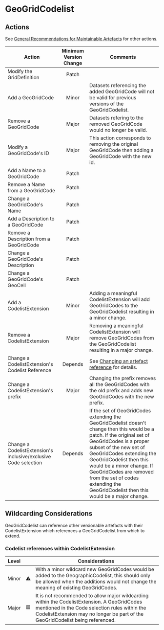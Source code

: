 # GeoGridCodelist

## Actions

See [General Recommendations for Maintainable Artefacts](../General%20Recommendations%20for%20Maintainable%20Artefacts.md) for other actions.

| Action | Minimum Version Change | Comments|
|--------|:----------------------:|---------|
| Modify the GridDefinition | Patch | |
| Add a GeoGridCode | Minor | Datasets referencing the added GeoGridCode will not be valid for previous versions of the GeoGridCodelist. |
| Remove a GeoGridCode | Major | Datasets refering to the removed GeoGridCode would no longer be valid. |
| Modify a GeoGridCode's ID | Major | This action corresponds to removing the original GeoGridCode then adding a GeoGridCode with the new id. |
| Add a Name to a GeoGridCode | Patch | |
| Remove a Name from a GeoGridCode | Patch | |
| Change a GeoGridCode's Name | Patch | |
| Add a Description to a GeoGridCode | Patch | |
| Remove a Description from a GeoGridCode  | Patch | |
| Change a GeoGridCode's Description | Patch | |
| Change a GeoGridCode's GeoCell | Patch | |
| Add a CodelistExtension | Minor | Adding a meaningful CodelistExtension will add GeoGridCodes to the GeoGridCodelist resulting in a minor change. |
| Remove a CodelistExtension | Major | Removing a meaningful CodelistExtension will remove GeoGridCodes from the GeoGridCodelist resulting in a major change. |
| Change a CodelistExtension's Codelist Reference | Depends | See [Changing an artefact reference](../General%20Recommendations/Changing%20an%20artefact%20reference.md#changing-an-artefact-reference) for details. |
| Change a CodelistExtension's prefix | Major | Changing the prefix removes all the GeoGridCodes with the old prefix and adds new GeoGridCodes with the new prefix. |
| Change a CodelistExtension's inclusive/exclusive Code selection | Depends | If the set of GeoGridCodes extending the GeoGridCodelist doesn't change then this would be a patch. If the original set of GeoGridCodes is a proper subset of the new set of GeoGridCodes extending the GeoGridCodelist then this would be a minor change. If GeoGridCodes are removed from the set of codes extending the GeoGridCodelist then this would be a major change. |

## Wildcarding Considerations

GeoGridCodelist can reference other versionable artefacts with their CodelistExtension which references a GeoGridCodelist from which to extend.

### Codelist references within CodelistExtension

| Level |    | Considerations|
|-------|:--:|---------------|
| Minor | ⚠️ | With a minor wildcard new GeoGridCodes would be added to the GeographicCodelist, this should only be allowed when the additions would not change the meaning of existing GeoGridCodes. |
| Major | 🟥 | It is not recommended to allow major wildcarding within the CodelistExtension. A GeoGridCodes mentioned in the Code selection rules within the CodelistExtension may no longer be part of the GeoGridCodelist being referenced. |
